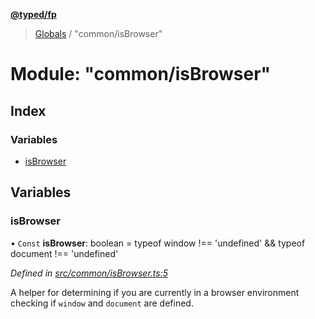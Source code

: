 **[@typed/fp](../README.md)**

> [Globals](../globals.md) / "common/isBrowser"

# Module: "common/isBrowser"

## Index

### Variables

* [isBrowser](_common_isbrowser_.md#isbrowser)

## Variables

### isBrowser

• `Const` **isBrowser**: boolean = typeof window !== 'undefined' && typeof document !== 'undefined'

*Defined in [src/common/isBrowser.ts:5](https://github.com/TylorS/typed-fp/blob/6ccb290/src/common/isBrowser.ts#L5)*

A helper for determining if you are currently in a browser environment checking if
`window` and `document` are defined.
